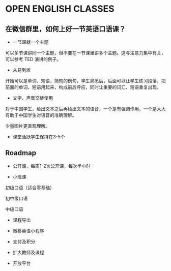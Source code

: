 # OPEN ENGLISH CLASSES













## 在微信群里，如何上好一节英语口语课？

- 一节课就一个主题

可以多节课讲同一个主题，但不要在一节课里讲多个主题。这与注意力集中有关，可以参考 TED 演讲的例子。

- 从易到难

开始可以是单词、短语，简短的例句，学生熟悉后，后面可以让学生练习段落，把前面的单词、短语用起来，构成前后呼应，同时让重要的词汇、短语重复出现。

- 文字、声音交替使用

对于中国学生，给出文本之后再给出文本的语音，一个是有强调作用，一个是大大有助于中国学生对语音的准确理解。

少量图片更直观理解。

- 课堂活跃学生保持在3-5个


## Roadmap

- 公开课，每周1-2次公开课，每次半小时

- 小班课

初级口语（适合零基础）

初中级口语

中级口语

- 课程导出

- 微移英语小程序

- 支付及积分

- 扩大教师及课程

- 开放平台












